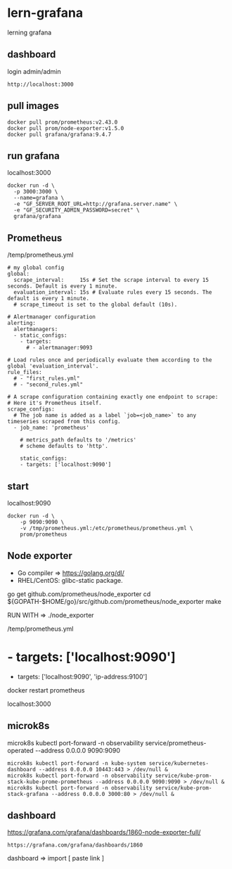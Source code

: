 # lern-grafana
lerning grafana

## dashboard

login  admin/admin

```
http://localhost:3000
```

## pull images 

```
docker pull prom/prometheus:v2.43.0
docker pull prom/node-exporter:v1.5.0
docker pull grafana/grafana:9.4.7
```

## run grafana 

localhost:3000

```
docker run -d \
  -p 3000:3000 \
  --name=grafana \
  -e "GF_SERVER_ROOT_URL=http://grafana.server.name" \
  -e "GF_SECURITY_ADMIN_PASSWORD=secret" \
  grafana/grafana
```

## Prometheus

/temp/prometheus.yml

```
# my global config
global:
  scrape_interval:     15s # Set the scrape interval to every 15 seconds. Default is every 1 minute.
  evaluation_interval: 15s # Evaluate rules every 15 seconds. The default is every 1 minute.
  # scrape_timeout is set to the global default (10s).

# Alertmanager configuration
alerting:
  alertmanagers:
  - static_configs:
    - targets:
      # - alertmanager:9093

# Load rules once and periodically evaluate them according to the global 'evaluation_interval'.
rule_files:
  # - "first_rules.yml"
  # - "second_rules.yml"

# A scrape configuration containing exactly one endpoint to scrape:
# Here it's Prometheus itself.
scrape_configs:
  # The job name is added as a label `job=<job_name>` to any timeseries scraped from this config.
  - job_name: 'prometheus'

    # metrics_path defaults to '/metrics'
    # scheme defaults to 'http'.

    static_configs:
    - targets: ['localhost:9090']
```

## start

localhost:9090

```
docker run -d \
    -p 9090:9090 \
    -v /tmp/prometheus.yml:/etc/prometheus/prometheus.yml \
    prom/prometheus
```


## Node exporter

- Go compiler => https://golang.org/dl/
- RHEL/CentOS: glibc-static package.


go get github.com/prometheus/node_exporter
cd ${GOPATH-$HOME/go}/src/github.com/prometheus/node_exporter
make

RUN WITH => ./node_exporter 

/temp/prometheus.yml

# - targets: ['localhost:9090']
- targets: ['localhost:9090', 'ip-address:9100']


docker restart prometheus

localhost:3000


## microk8s

microk8s kubectl port-forward -n observability service/prometheus-operated --address 0.0.0.0 9090:9090

```
microk8s kubectl port-forward -n kube-system service/kubernetes-dashboard --address 0.0.0.0 10443:443 > /dev/null &
microk8s kubectl port-forward -n observability service/kube-prom-stack-kube-prome-prometheus --address 0.0.0.0 9090:9090 > /dev/null &
microk8s kubectl port-forward -n observability service/kube-prom-stack-grafana --address 0.0.0.0 3000:80 > /dev/null &
```

## dashboard

https://grafana.com/grafana/dashboards/1860-node-exporter-full/

```
https://grafana.com/grafana/dashboards/1860
```

dashboard => import [ paste link ]

